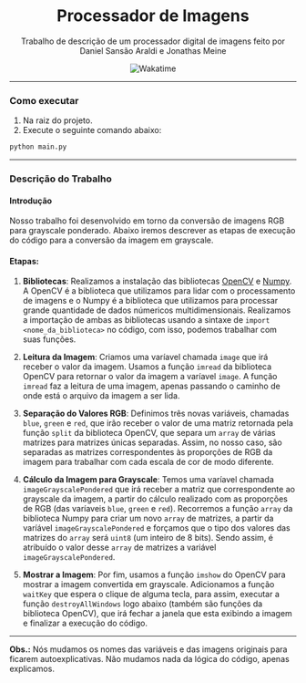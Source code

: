 <div align="center" style="flex-direction: column;">
  <h1>Processador de Imagens</h1>
  <p>Trabalho de descrição de um processador digital de imagens feito por Daniel Sansão Araldi e Jonathas Meine</p>
  <img src="https://wakatime.com/badge/user/920a7e43-2969-4212-82ff-1b375685ff58/project/e877a31b-05a9-4ed4-ad82-f9ed7df1bd35.svg" title="Wakatime" alt="Wakatime"/>
</div>

<hr></hr>

### Como executar

1. Na raiz do projeto.
2. Execute o seguinte comando abaixo:

```sh
python main.py
```

<hr></hr>

### Descrição do Trabalho

#### Introdução

Nosso trabalho foi desenvolvido em torno da conversão de imagens RGB para grayscale ponderado. Abaixo iremos descrever as etapas de execução do código para a conversão da imagem em grayscale.

#### Etapas:

1. **Bibliotecas**: Realizamos a instalação das bibliotecas [OpenCV](https://opencv.org/) e [Numpy](https://numpy.org/). A OpenCV é a biblioteca que utilizamos para lidar com o processamento de imagens e o Numpy é a biblioteca que utilizamos para processar grande quantidade de dados númericos multidimensionais. Realizamos a importação de ambas as bibliotecas usando a sintaxe de `import <nome_da_biblioteca>` no código, com isso, podemos trabalhar com suas funções.

2. **Leitura da Imagem**: Criamos uma varíavel chamada `image` que irá receber o valor da imagem. Usamos a função `imread` da biblioteca OpenCV para retornar o valor da imagem a varíavel `image`. A função `imread` faz a leitura de uma imagem, apenas passando o caminho de onde está o arquivo da imagem a ser lida.

3. **Separação do Valores RGB**: Definimos três novas variáveis, chamadas `blue`, `green` e `red`, que irão receber o valor de uma matriz retornada pela função `split` da biblioteca OpenCV, que separa um `array` de várias matrizes para matrizes únicas separadas. Assim, no nosso caso, são separadas as matrizes correspondentes às proporções de RGB da imagem para trabalhar com cada escala de cor de modo diferente.

4. **Cálculo da Imagem para Grayscale**: Temos uma varíavel chamada `imageGrayscalePondered` que irá receber a matriz que correspondente ao grayscale da imagem, a partir do cálculo realizado com as proporções de RGB (das varíaveis `blue`, `green` e `red`). Recorremos a função `array` da biblioteca Numpy para criar um novo `array` de matrizes, a partir da varíável `imageGrayscalePondered` e forçamos que o tipo dos valores das matrizes do `array` será `uint8` (um inteiro de 8 bits). Sendo assim, é atribuído o valor desse `array` de matrizes a variável `imageGrayscalePondered`.

5. **Mostrar a Imagem**: Por fim, usamos a função `imshow` do OpenCV para mostrar a imagem convertida em grayscale. Adicionamos a função `waitKey` que espera o clique de alguma tecla, para assim, executar a função `destroyAllWindows` logo abaixo (também são funções da biblioteca OpenCV), que irá fechar a janela que esta exibindo a imagem e finalizar a execução do código.

<hr></hr>

**Obs.:** Nós mudamos os nomes das variáveis e das imagens originais para ficarem autoexplicativas. Não mudamos nada da lógica do código, apenas explicamos.
